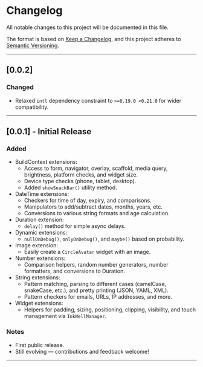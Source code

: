 # Changelog

All notable changes to this project will be documented in this file.

The format is based on [Keep a Changelog](https://keepachangelog.com/en/1.0.0/),
and this project adheres to [Semantic Versioning](https://semver.org/spec/v2.0.0.html).

---

## [0.0.2]

### Changed
- Relaxed `intl` dependency constraint to `>=0.19.0 <0.21.0` for wider compatibility.

---

## [0.0.1] - Initial Release

### Added
- BuildContext extensions:
  - Access to form, navigator, overlay, scaffold, media query, brightness, platform checks, and widget size.
  - Device type checks (phone, tablet, desktop).
  - Added `showSnackBar()` utility method.
- DateTime extensions:
  - Checkers for time of day, expiry, and comparisons.
  - Manipulators to add/subtract dates, months, years, etc.
  - Conversions to various string formats and age calculation.
- Duration extension:
  - `delay()` method for simple async delays.
- Dynamic extensions:
  - `nullOnDebug()`, `onlyOnDebug()`, and `maybe()` based on probability.
- Image extension:
  - Easily create a `CircleAvatar` widget with an image.
- Number extensions:
  - Comparison helpers, random number generators, number formatters, and conversions to Duration.
- String extensions:
  - Pattern matching, parsing to different cases (camelCase, snakeCase, etc.), and pretty printing (JSON, YAML, XML).
  - Pattern checkers for emails, URLs, IP addresses, and more.
- Widget extensions:
  - Helpers for padding, sizing, positioning, clipping, visibility, and touch management via `InkWellManager`.

### Notes
- First public release.
- Still evolving — contributions and feedback welcome!

---
